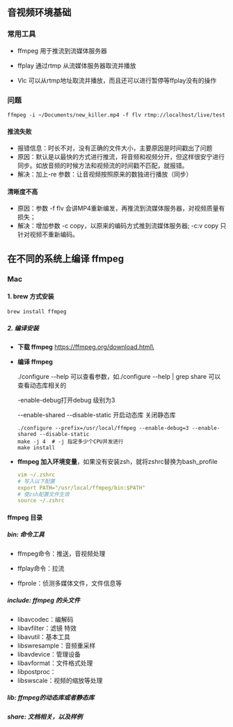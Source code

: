 ## 音视频环境基础

### 常用工具

* ffmpeg 用于推流到流媒体服务器

* ffplay  通过rtmp 从流媒体服务器取流并播放

* Vlc 可以从rtmp地址取流并播放，而且还可以进行暂停等ffplay没有的操作



### 问题

`ffmpeg -i ~/Documents/new_killer.mp4 -f flv rtmp://localhost/live/test`

#### **推流失败**

* 报错信息：时长不对，没有正确的文件大小，主要原因是时间戳出了问题
* 原因：默认是以最快的方式进行推流，将音频和视频分开，但这样很安宁进行同步。如放音频的时候方法和视频流的时间戳不匹配，就报错。
* 解决：加上-re 参数：让音视频按照原来的数独进行播放（同步）

#### 清晰度不高

* 原因：参数 -f flv 会讲MP4重新编发，再推流到流媒体服务器，对视频质量有损失；
* 解决：增加参数 -c copy，以原来的编码方式推到流媒体服务器; -c:v copy 只针对视频不重新编码。



## 在不同的系统上编译 ffmpeg

### Mac



#### 1. brew 方式安装

`brew install ffmpeg`



##### 2. 编译安装

* **下载 ffmpeg** https://ffmpeg.org/download.html\

* **编译 ffmpeg**

  ./configure --help 可以查看参数，如./configure --help | grep share 可以查看动态库相关的

  -enable-debug打开debug 级别为3

  --enable-shared --disable-static   开启动态库 关闭静态库

  ```
  ./configure --prefix=/usr/local/ffmpeg --enable-debug=3 --enable-shared --disable-static
  make -j 4  # -j 指定多少个CPU并发进行
  make install
  ```

* **ffmpeg 加入环境变量**，如果没有安装zsh，就将zshrc替换为bash_profile

  ```yml
  vim ~/.zshrc
  # 写入以下配置
  export PATH="/usr/local/ffmpeg/bin:$PATH"
  # 使zsh配置文件生效
  source ~/.zshrc
  ```

  

  

  



#### ffmpeg 目录

##### bin: 命令工具

* ffmpeg命令：推送，音视频处理

* ffplay命令：拉流

* ffprole：侦测多媒体文件，文件信息等

##### include:   ffmpeg 的头文件

* libavcodec：编解码
* libavfilter：滤镜 特效
* libavutil：基本工具
* libswresample：音频重采样
* libavdevice：管理设备
* libavformat：文件格式处理
* libpostproc：
* libswscale：视频的缩放等处理

##### lib: ffmpeg的动态库或者静态库

##### share: 文档相关，以及样例       

